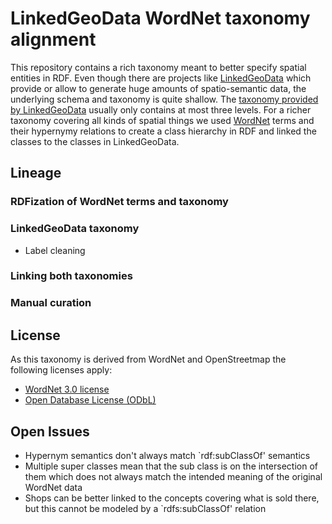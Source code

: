 # LinkedGeoData WordNet taxonomy alignment

This repository contains a rich taxonomy meant to better specify spatial entities in RDF. Even though there are projects like [LinkedGeoData](http://linkedgeodata.org) which provide or allow to generate huge amounts of spatio-semantic data, the underlying schema and taxonomy is quite shallow. The [taxonomy provided by LinkedGeoData](https://hobbitdata.informatik.uni-leipzig.de/LinkedGeoData/downloads.linkedgeodata.org/releases/2014-09-09/2014-09-09-ontology.sorted.nt.bz2) usually only contains at most three levels. For a richer taxonomy covering all kinds of spatial things we used [WordNet](https://wordnet.princeton.edu/) terms and their hypernymy relations to create a class hierarchy in RDF and linked the classes to the classes in LinkedGeoData.

## Lineage

### RDFization of WordNet terms and taxonomy

### LinkedGeoData taxonomy

- Label cleaning

### Linking both taxonomies

### Manual curation

## License

As this taxonomy is derived from WordNet and OpenStreetmap the following licenses apply:

- [WordNet 3.0 license](https://wordnet.princeton.edu/license-and-commercial-use)
- [Open Database License (ODbL)](https://opendatacommons.org/licenses/odbl/)


## Open Issues

- Hypernym semantics don't always match `rdf:subClassOf' semantics
- Multiple super classes mean that the sub class is on the intersection of them which does not always match the intended meaning of the original WordNet data
- Shops can be better linked to the concepts covering what is sold there, but this cannot be modeled by a `rdfs:subClassOf' relation
